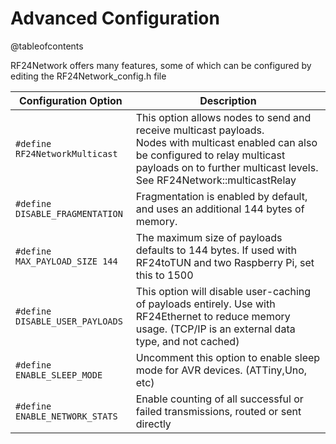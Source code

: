 # Advanced Configuration

@tableofcontents

<!-- markdownlint-disable MD033 -->
RF24Network offers many features, some of which can be configured by editing the RF24Network_config.h file

| Configuration Option            | Description                                                                                                                                                                                                            |
| ------------------------------- | ---------------------------------------------------------------------------------------------------------------------------------------------------------------------------------------------------------------------- |
| `#define RF24NetworkMulticast`  | This option allows nodes to send and receive multicast payloads.<br>Nodes with multicast enabled can also be configured to relay multicast payloads on to further multicast levels.<br>See RF24Network::multicastRelay |
| `#define DISABLE_FRAGMENTATION` | Fragmentation is enabled by default, and uses an additional 144 bytes of memory.                                                                                                                                       |
| `#define MAX_PAYLOAD_SIZE 144`  | The maximum size of payloads defaults to 144 bytes. If used with RF24toTUN and two Raspberry Pi, set this to 1500                                                                                                      |
| `#define DISABLE_USER_PAYLOADS` | This option will disable user-caching of payloads entirely. Use with RF24Ethernet to reduce memory usage. (TCP/IP is an external data type, and not cached)                                                            |
| `#define ENABLE_SLEEP_MODE`     | Uncomment this option to enable sleep mode for AVR devices. (ATTiny,Uno, etc)                                                                                                                                          |
| `#define ENABLE_NETWORK_STATS`  | Enable counting of all successful or failed transmissions, routed or sent directly                                                                                                                                     |
